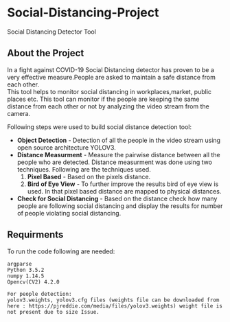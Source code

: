 # Social-Distancing-Project
Social Distancing Detector Tool  
## About the Project
In a fight against COVID-19 Social Distancing detector has proven to be a very effective measure.People are asked to maintain a safe distance from each other.   
This tool helps to monitor social distancing in workplaces,market, public places etc. This tool can monitor if the people are keeping the same distance from each other or not  by analyzing the video stream from the camera. 

Following steps were used to build social distance detection tool:

- **Object Detection** - Detection of all the people in the video stream using open source architecture YOLOV3. 
- **Distance Measurment** - Measure the pairwise distance between all the people who are detected. Distance measurment was done using two techniques. Following are the techniques used.
   1. **Pixel Based** - Based on the pixels distance.
   2. **Bird of Eye View** - To further improve the results bird of eye view is used. In that pixel based distance are mapped to physical distances. 
- **Check for Social Distancing** -  Based on the distance check how many people are following social distancing and display the results for number of people violating social distancing. 

## Requirments 
To run the code following are needed:
```
argparse
Python 3.5.2
numpy 1.14.5
Opencv(CV2) 4.2.0

For people detection:
yolov3.weights, yolov3.cfg files (weights file can be downloaded from 
here : https://pjreddie.com/media/files/yolov3.weights) weight file is not present due to size Issue. 
```

